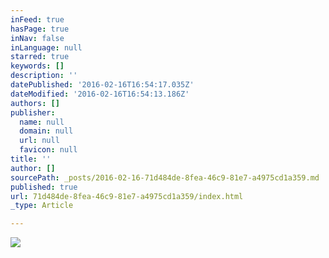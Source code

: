 ```yaml
---
inFeed: true
hasPage: true
inNav: false
inLanguage: null
starred: true
keywords: []
description: ''
datePublished: '2016-02-16T16:54:17.035Z'
dateModified: '2016-02-16T16:54:13.186Z'
authors: []
publisher:
  name: null
  domain: null
  url: null
  favicon: null
title: ''
author: []
sourcePath: _posts/2016-02-16-71d484de-8fea-46c9-81e7-a4975cd1a359.md
published: true
url: 71d484de-8fea-46c9-81e7-a4975cd1a359/index.html
_type: Article

---
```

![](https://the-grid-user-content.s3-us-west-2.amazonaws.com/9f5bb620-66e4-42bf-a528-7ee301c0c4db.jpg)